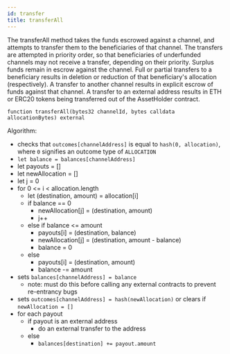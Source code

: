 ```yaml
---
id: transfer
title: transferAll
---
```


The transferAll method takes the funds escrowed against a channel, and attempts to transfer them to the beneficiaries of that channel. The transfers are attempted in priority order, so that beneficiaries of underfunded channels may not receive a transfer, depending on their priority. Surplus funds remain in escrow against the channel. Full or partial transfers to a beneficiary results in deletion or reduction of that beneficiary's allocation (respectively). A transfer to another channel results in explicit escrow of funds against that channel. A transfer to an external address results in ETH or ERC20 tokens being transferred out of the AssetHolder contract.

```solidity
function transferAll(bytes32 channelId, bytes calldata allocationBytes) external
```

Algorithm:

- checks that `outcomes[channelAddress]` is equal to `hash(0, allocation)`, where `0` signifies an outcome type of `ALLOCATION`
- `let balance = balances[channelAddress]`
- let payouts = []
- let newAllocation = []
- let j = 0
- for 0 <= i < allocation.length
  - let (destination, amount) = allocation[i]
  - if balance == 0
    - newAllocation[j] = (destination, amount)
    - j++
  - else if balance <= amount
    - payouts[i] = (destination, balance)
    - newAllocation[j] = (destination, amount - balance)
    - balance = 0
  - else
    - payouts[i] = (destination, amount)
    - balance -= amount
- sets `balances[channelAddress] = balance`
  - note: must do this before calling any external contracts to prevent re-entrancy bugs
- sets `outcomes[channelAddress] = hash(newAllocation)` or clears if `newAllocation = []`
- for each payout
  - if payout is an external address
    - do an external transfer to the address
  - else
    - `balances[destination] += payout.amount`
